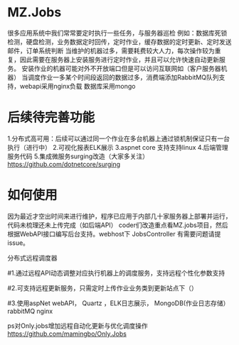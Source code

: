 # MZ.Jobs

很多应用系统中我们常常要定时执行一些任务，与服务器巡检
例如：数据库死锁检测，硬盘检测，业务数据定时回传，定时作业，缓存数据的定时更新、定时发送邮件，订单系统判断
当维护的机器过多，需要耗费较大人力，每次操作较为重复，因此需要在服务器上安装服务进行定时作业，并且可以允许快速自动更新服务。
安装作业的机器可能对外不开放端口但是可以访问互联网如（客户服务器机器）
当调度作业一多某个时间段返回的数据过多，消费端添加RabbitMQ队列支持，webapi采用nginx负载 数据库采用mongo

 
# 后续待完善功能
1.分布式高可用：后续可以通过同一个作业在多台机器上通过锁机制保证只有一台执行（进行中）
2.可视化报表ELK展示
3.aspnet core 支持支持linux
4.后端管理服务代码
5.集成微服务surging改造（大家多关注）
https://github.com/dotnetcore/surging

 
# 如何使用
因为最近才空出时间来进行维护，程序已应用于内部几十家服务器上部署并运行，代码未梳理还未上传完成（如后端API）
coder们改造重点看MZ.jobs项目，然后根据WebAPI接口编写后台支持。webhost下 JobsController
有需要问题请提issue。

 
分布式远程调度器

#1.通过远程API动态调整对应执行机器上的调度服务，支持远程个性化参数支持

#2.可支持远程更新服务，只需定时上传作业业务类到更新站点下（）

#3.使用aspNet webAPI， Quartz ，ELK日志展示， MongoDB(作业日志存储）rabbitMQ nginx



ps对Only.jobs增加远程自动化更新与优化调度操作
https://github.com/mamingbo/Only.Jobs
